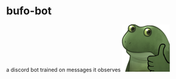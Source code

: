 # bufo-bot
a discord bot trained on messages it observes
![Bufo Thumbs Up](images/bufo-thumbsup.png)
